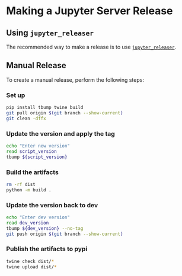 # Making a Jupyter Server Release

## Using `jupyter_releaser`




The recommended way to make a release is to use [`jupyter_releaser`](https://github.com/jupyter-server/jupyter_releaser#checklist-for-adoption).

## Manual Release

To create a manual release, perform the following steps:

### Set up

```bash
pip install tbump twine build
git pull origin $(git branch --show-current)
git clean -dffx
```

### Update the version and apply the tag

```bash
echo "Enter new version"
read script_version
tbump ${script_version}
```

### Build the artifacts

```bash
rm -rf dist
python -m build .
```

### Update the version back to dev

```bash
echo "Enter dev version"
read dev_version
tbump ${dev_version} --no-tag
git push origin $(git branch --show-current)
```

### Publish the artifacts to pypi

```bash
twine check dist/*
twine upload dist/*
```
